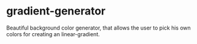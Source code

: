 # gradient-generator
Beautiful background color generator, that allows the user to pick his own colors for creating an linear-gradient.
